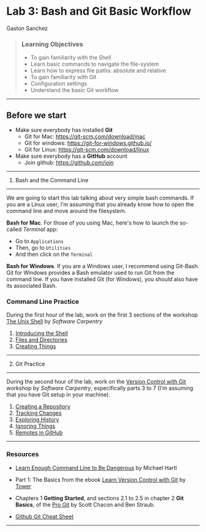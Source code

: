 Lab 3: Bash and Git Basic Workflow
================
Gaston Sanchez

> ### Learning Objectives
>
> -   To gain familiarity with the Shell
> -   Learn basic commands to navigate the file-system
> -   Learn how to express file paths: absolute and relative
> -   To gain familiarity with Git
> -   Configuration settings
> -   Understand the basic Git workflow

------------------------------------------------------------------------

Before we start
---------------

-   Make sure everybody has installed **Git**
    -   Git for Mac: <https://git-scm.com/download/mac>
    -   Git for windows: <https://git-for-windows.github.io/>
    -   Git for Linux: <https://git-scm.com/download/linux>
-   Make sure everybody has a **GitHub** account
    -   Join github: <https://github.com/join>

------------------------------------------------------------------------

1) Bash and the Command Line
----------------------------

We are going to start this lab talking about very simple bash commands. If you are a Linux user, I'm assuming that you already know how to open the command line and move around the filesystem.

**Bash for Mac**. For those of you using Mac, here's how to launch the so-called *Terminal* app:

-   Go to `Applications`
-   Then, go to `Utilities`
-   And then click on the `Terminal`

**Bash for Windows**. If you are a Windows user, I recommend using Git-Bash. Git for Windows provides a Bash emulator used to run Git from the command line. If you have installed Git (for Windows), you should also have its associated Bash.

### Command Line Practice

During the first hour of the lab, work on the first 3 sections of the workshop [The Unix Shell](http://swcarpentry.github.io/shell-novice/) by *Software Carpentry*

1.  [Introducing the Shell](http://swcarpentry.github.io/shell-novice/01-intro/)
2.  [Files and Directories](http://swcarpentry.github.io/shell-novice/02-filedir/)
3.  [Creating Things](http://swcarpentry.github.io/shell-novice/03-create/)

------------------------------------------------------------------------

2) Git Practice
---------------

During the second hour of the lab, work on the [Version Control with Git](http://swcarpentry.github.io/git-novice/) workshop by *Software Carpentry*, especifically parts 3 to 7 (I'm assuming that you have Git setup in your machine).

1.  [Creating a Repository](http://swcarpentry.github.io/git-novice/03-create/)
2.  [Tracking Changes](http://swcarpentry.github.io/git-novice/04-changes/)
3.  [Exploring History](http://swcarpentry.github.io/git-novice/05-history/)
4.  [Ignoring Things](http://swcarpentry.github.io/git-novice/06-ignore/)
5.  [Remotes in GitHub](http://swcarpentry.github.io/git-novice/07-github/)

------------------------------------------------------------------------

### Resources

-   [Learn Enough Command Line to Be Dangerous](https://www.learnenough.com/command-line-tutorial) by Michael Hartl

-   Part 1: The Basics from the ebook [Learn Version Control with Git](https://www.git-tower.com/learn/git/ebook/en/command-line/introduction) by [Tower](https://www.git-tower.com/)

-   Chapters 1 **Getting Started**, and sections 2.1 to 2.5 in chapter 2 **Git Basics**, of the [Pro Git](https://git-scm.com/book/en/v2) by Scott Chacon and Ben Straub.

-   [Github Git Cheat Sheet](https://education.github.com/git-cheat-sheet-education.pdf)

------------------------------------------------------------------------
